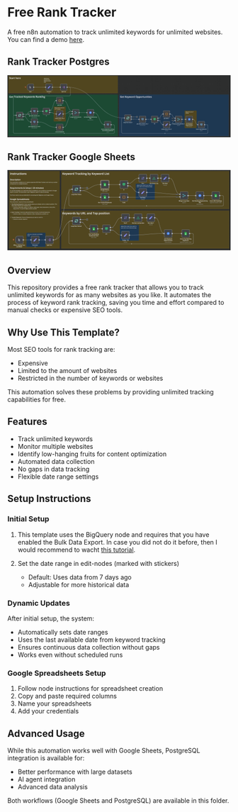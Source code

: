 # Free Rank Tracker

A free n8n automation to track unlimited keywords for unlimited websites. You can find a demo [here](https://youtu.be/_m_nY3vMSVk).

## Rank Tracker Postgres
![n8n Rank Tracker Postgres](./n8n-keyword-rank-tracker-postgres.png)
## Rank Tracker Google Sheets
![n8n Rank Tracker Postgres](./n8n-keyword-rank-tracker-google-sheets.png)
## Overview

This repository provides a free rank tracker that allows you to track unlimited keywords for as many websites as you like. It automates the process of keyword rank tracking, saving you time and effort compared to manual checks or expensive SEO tools.

## Why Use This Template?

Most SEO tools for rank tracking are:
- Expensive
- Limited to the amount of websites
- Restricted in the number of keywords or websites

This automation solves these problems by providing unlimited tracking capabilities for free.

## Features

- Track unlimited keywords
- Monitor multiple websites
- Identify low-hanging fruits for content optimization
- Automated data collection
- No gaps in data tracking
- Flexible date range settings

## Setup Instructions

### Initial Setup

1. This template uses the BigQuery node and requires that you have enabled the Bulk Data Export. In case you did not do it before, then I would recommend to wacht [this tutorial](https://youtu.be/DlhXvS2Hsj4).

2. Set the date range in edit-nodes (marked with stickers)
   - Default: Uses data from 7 days ago
   - Adjustable for more historical data

### Dynamic Updates

After initial setup, the system:
- Automatically sets date ranges
- Uses the last available date from keyword tracking
- Ensures continuous data collection without gaps
- Works even without scheduled runs

### Google Spreadsheets Setup

1. Follow node instructions for spreadsheet creation
2. Copy and paste required columns
3. Name your spreadsheets
4. Add your credentials

## Advanced Usage

While this automation works well with Google Sheets, PostgreSQL integration is available for:
- Better performance with large datasets
- AI agent integration
- Advanced data analysis

Both workflows (Google Sheets and PostgreSQL) are available in this folder.
